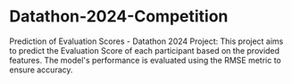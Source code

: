 # Datathon-2024-Competition
 Prediction of Evaluation Scores - Datathon 2024 Project: This project aims to predict the Evaluation Score of each participant based on the provided features. The model's performance is evaluated using the RMSE metric to ensure accuracy.
